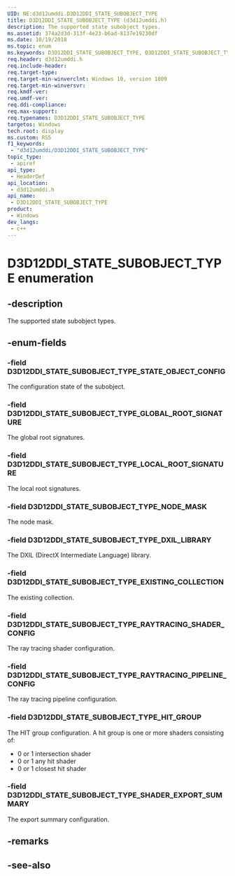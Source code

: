 ```yaml
---
UID: NE:d3d12umddi.D3D12DDI_STATE_SUBOBJECT_TYPE
title: D3D12DDI_STATE_SUBOBJECT_TYPE (d3d12umddi.h)
description: The supported state subobject types.
ms.assetid: 374a2d3d-313f-4e23-b6ad-8137e19230df
ms.date: 10/19/2018
ms.topic: enum
ms.keywords: D3D12DDI_STATE_SUBOBJECT_TYPE, D3D12DDI_STATE_SUBOBJECT_TYPE, ray tracing
req.header: d3d12umddi.h
req.include-header: 
req.target-type: 
req.target-min-winverclnt: Windows 10, version 1809
req.target-min-winversvr: 
req.kmdf-ver: 
req.umdf-ver: 
req.ddi-compliance: 
req.max-support: 
req.typenames: D3D12DDI_STATE_SUBOBJECT_TYPE
targetos: Windows
tech.root: display
ms.custom: RS5
f1_keywords:
 - "d3d12umddi/D3D12DDI_STATE_SUBOBJECT_TYPE"
topic_type:
 - apiref
api_type:
 - HeaderDef
api_location:
 - d3d12umddi.h
api_name:
 - D3D12DDI_STATE_SUBOBJECT_TYPE
product:
 - Windows
dev_langs:
 - c++
---
```


# D3D12DDI_STATE_SUBOBJECT_TYPE enumeration

## -description

The supported state subobject types.

## -enum-fields

### -field D3D12DDI_STATE_SUBOBJECT_TYPE_STATE_OBJECT_CONFIG

The configuration state of the subobject.

### -field D3D12DDI_STATE_SUBOBJECT_TYPE_GLOBAL_ROOT_SIGNATURE

The global root signatures.

### -field D3D12DDI_STATE_SUBOBJECT_TYPE_LOCAL_ROOT_SIGNATURE

The local root signatures.

### -field D3D12DDI_STATE_SUBOBJECT_TYPE_NODE_MASK

The node mask.

### -field D3D12DDI_STATE_SUBOBJECT_TYPE_DXIL_LIBRARY

The DXIL (DirectX Intermediate Language) library.

### -field D3D12DDI_STATE_SUBOBJECT_TYPE_EXISTING_COLLECTION

The existing collection.

### -field D3D12DDI_STATE_SUBOBJECT_TYPE_RAYTRACING_SHADER_CONFIG

The ray tracing shader configuration.

### -field D3D12DDI_STATE_SUBOBJECT_TYPE_RAYTRACING_PIPELINE_CONFIG

The ray tracing pipeline configuration.

### -field D3D12DDI_STATE_SUBOBJECT_TYPE_HIT_GROUP

The HIT group configuration. A hit group is one or more shaders consisting of: 
<br/>
- 0 or 1 intersection shader<br/>
- 0 or 1 any hit shader<br/>
- 0 or 1 closest hit shader

### -field D3D12DDI_STATE_SUBOBJECT_TYPE_SHADER_EXPORT_SUMMARY

The export summary configuration.

## -remarks

## -see-also

